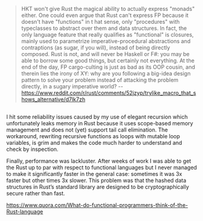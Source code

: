 > HKT won't give Rust the magical ability to actually express "monads" either.
> One could even argue that Rust can't express FP because it doesn't have "functions" in t hat sense, only "procedures" with typeclasses to abstract over them and data structures. In fact, the only language feature that really qualifies as "functional" is closures, mainly used to parametrize imperative-procedural abstractions and contraptions (as sugar, if you will), instead of being directly composed.
> Rust is not, and will never be Haskell or F#: you may be able to borrow some good things, but certainly not everything.
> At the end of the day, FP cargo-culting is just as bad as its OOP cousin, and therein lies the irony of XY: why are you following a big-idea design pattern to solve your problem instead of attacking the problem directly, in a sugary imperative world?
> -- https://www.reddit.com/r/rust/comments/52jzyp/trylike_macro_that_shows_alternative/d7lk7zh

##

I hit some reliability issues caused by my use of elegant recursion which unfortunately leaks memory in Rust because it uses scope-based memory management and does not (yet) support tail call elimination. The workaround, rewriting recursive functions as loops with mutable loop variables, is grim and makes the code much harder to understand and check by inspection.

Finally, performance was lackluster. After weeks of work I was able to get the Rust up to par with respect to functional languages but I never managed to make it significantly faster in the general case: sometimes it was 3x faster but other times 3x slower. This problem was that the hashed data structures in Rust’s standard library are designed to be cryptographically secure rather than fast.

https://www.quora.com/What-do-functional-programmers-think-of-the-Rust-language